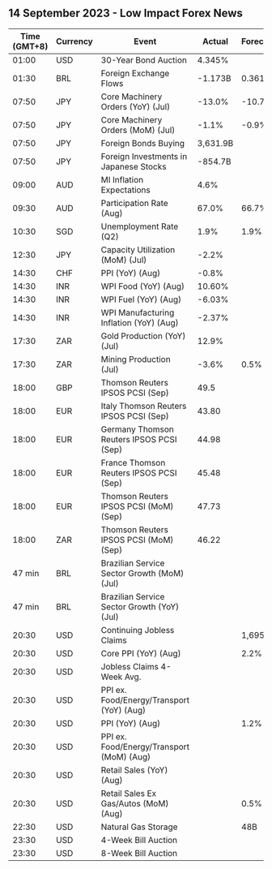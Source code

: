 ## 14 September 2023 - Low Impact Forex News

| Time (GMT+8) | Currency | Event | Actual | Forecast | Previous |
|------|----------|-------|--------|----------|----------|
| 01:00 | USD | 30-Year Bond Auction | 4.345% |  | 4.189% |
| 01:30 | BRL | Foreign Exchange Flows | -1.173B | 0.361B | -0.566B |
| 07:50 | JPY | Core Machinery Orders (YoY) (Jul) | -13.0% | -10.7% | -5.8% |
| 07:50 | JPY | Core Machinery Orders (MoM) (Jul) | -1.1% | -0.9% | 2.7% |
| 07:50 | JPY | Foreign Bonds Buying | 3,631.9B |  | 90.7B |
| 07:50 | JPY | Foreign Investments in Japanese Stocks | -854.7B |  | 532.1B |
| 09:00 | AUD | MI Inflation Expectations | 4.6% |  | 4.9% |
| 09:30 | AUD | Participation Rate (Aug) | 67.0% | 66.7% | 66.9% |
| 10:30 | SGD | Unemployment Rate (Q2) | 1.9% | 1.9% | 1.9% |
| 12:30 | JPY | Capacity Utilization (MoM) (Jul) | -2.2% |  | 3.8% |
| 14:30 | CHF | PPI (YoY) (Aug) | -0.8% |  | -0.6% |
| 14:30 | INR | WPI Food (YoY) (Aug) | 10.60% |  | 14.25% |
| 14:30 | INR | WPI Fuel (YoY) (Aug) | -6.03% |  | -12.79% |
| 14:30 | INR | WPI Manufacturing Inflation (YoY) (Aug) | -2.37% |  | -2.51% |
| 17:30 | ZAR | Gold Production (YoY) (Jul) | 12.9% |  | 28.5% |
| 17:30 | ZAR | Mining Production (Jul) | -3.6% | 0.5% | 1.3% |
| 18:00 | GBP | Thomson Reuters IPSOS PCSI (Sep) | 49.5 |  | 50.2 |
| 18:00 | EUR | Italy Thomson Reuters IPSOS PCSI (Sep) | 43.80 |  | 45.75 |
| 18:00 | EUR | Germany Thomson Reuters IPSOS PCSI (Sep) | 44.98 |  | 48.80 |
| 18:00 | EUR | France Thomson Reuters IPSOS PCSI (Sep) | 45.48 |  | 43.82 |
| 18:00 | EUR | Thomson Reuters IPSOS PCSI (MoM) (Sep) | 47.73 |  | 49.82 |
| 18:00 | ZAR | Thomson Reuters IPSOS PCSI (MoM) (Sep) | 46.22 |  | 40.56 |
| 47 min | BRL | Brazilian Service Sector Growth (MoM) (Jul) |  |  | 0.2% |
| 47 min | BRL | Brazilian Service Sector Growth (YoY) (Jul) |  |  | 4.1% |
| 20:30 | USD | Continuing Jobless Claims |  | 1,695K | 1,679K |
| 20:30 | USD | Core PPI (YoY) (Aug) |  | 2.2% | 2.4% |
| 20:30 | USD | Jobless Claims 4-Week Avg. |  |  | 229.25K |
| 20:30 | USD | PPI ex. Food/Energy/Transport (YoY) (Aug) |  |  | 2.7% |
| 20:30 | USD | PPI (YoY) (Aug) |  | 1.2% | 0.8% |
| 20:30 | USD | PPI ex. Food/Energy/Transport (MoM) (Aug) |  |  | 0.2% |
| 20:30 | USD | Retail Sales (YoY) (Aug) |  |  | 3.17% |
| 20:30 | USD | Retail Sales Ex Gas/Autos (MoM) (Aug) |  | 0.5% | 1.0% |
| 22:30 | USD | Natural Gas Storage |  | 48B | 33B |
| 23:30 | USD | 4-Week Bill Auction |  |  | 5.280% |
| 23:30 | USD | 8-Week Bill Auction |  |  | 5.290% |
